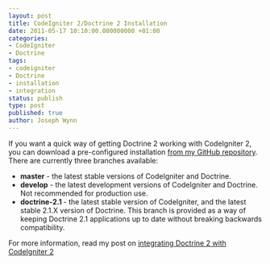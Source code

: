 ```yaml
---
layout: post
title: CodeIgniter 2/Doctrine 2 Installation
date: 2011-05-17 10:10:00.000000000 +01:00
categories:
- CodeIgniter
- Doctrine
tags:
- codeigniter
- Doctrine
- installation
- integration
status: publish
type: post
published: true
author: Joseph Wynn
---
```

<p>If you want a quick way of getting Doctrine 2 working with CodeIgniter 2, you can download a pre-configured installation <a href="https://github.com/wildlyinaccurate/CodeIgniter-2-with-Doctrine-2">from my GitHub repository</a>. There are currently three branches available:</p>
<ul>
<li><strong>master</strong> - the latest stable versions of CodeIgniter and Doctrine.</li>
<li><strong>develop</strong> - the latest development versions of CodeIgniter and Doctrine. Not recommended for production use.</li>
<li><strong>doctrine-2.1 </strong>- the latest stable version of CodeIgniter, and the latest stable 2.1.X version of Doctrine. This branch is provided as a way of keeping Doctrine 2.1 applications up to date without breaking backwards compatibility.</li>
</ul>
<p>For more information, read my post on <a title="Integrating Doctrine 2 with CodeIgniter 2" href="https://wildlyinaccurate.com/integrating-doctrine-2-with-codeigniter-2/">integrating Doctrine 2 with CodeIgniter 2</a></p>
